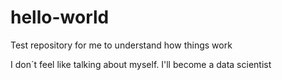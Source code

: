 # hello-world
Test repository for me to understand how things work

I don´t feel like talking about myself.
I'll become a data scientist
